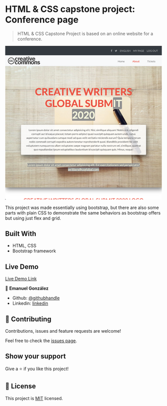 # HTML & CSS capstone project: Conference page

> HTML & CSS Capstone Project is based on an online website for a conference.

![screenshot](./app_screenshot.png)

This project was made essentially using bootstrap, but there are also some parts with plain CSS to demonstrate the same behaviors as bootstrap offers but using just flex and grid.

## Built With

- HTML, CSS
- Bootstrap framework

## Live Demo

[Live Demo Link](https://rawcdn.githack.com/emasdev/html-capstone/afb8ea84e50c3a135733f6c192473e816fadab57/index.html)

👤 **Emanuel González**

- Github: [@githubhandle](https://github.com/emasdev)
- Linkedin: [linkedin](https://linkedin.com/emasdev)

## 🤝 Contributing

Contributions, issues and feature requests are welcome!

Feel free to check the [issues page](issues/).

## Show your support

Give a ⭐️ if you like this project!

## 📝 License

This project is [MIT](lic.url) licensed.
